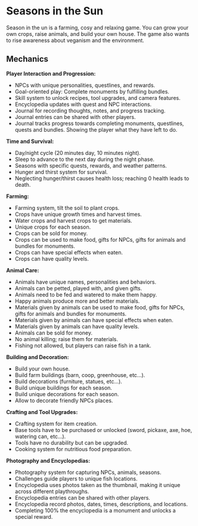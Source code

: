 # Seasons in the Sun

Season in the un is a farming, cosy and relaxing game. You can grow your own crops, raise animals,
and build your own house. The game also wants to rise awareness about veganism and the environment.

## Mechanics

**Player Interaction and Progression:**

- NPCs with unique personalities, questlines, and rewards.
- Goal-oriented play: Complete monuments by fulfilling bundles.
- Skill system to unlock recipes, tool upgrades, and camera features.
- Encyclopedia updates with quest and NPC interactions.
- Journal for recording thoughts, notes, and progress tracking.
- Journal entries can be shared with other players.
- Journal tracks progress towards completing monuments, questlines, quests and bundles. Showing the
  player what they have left to do.

**Time and Survival:**

- Day/night cycle (20 minutes day, 10 minutes night).
- Sleep to advance to the next day during the night phase.
- Seasons with specific quests, rewards, and weather patterns.
- Hunger and thirst system for survival.
- Neglecting hunger/thirst causes health loss; reaching 0 health leads to death.

**Farming:**

- Farming system, tilt the soil to plant crops.
- Crops have unique growth times and harvest times.
- Water crops and harvest crops to get materials.
- Unique crops for each season.
- Crops can be sold for money.
- Crops can be used to make food, gifts for NPCs, gifts for animals and bundles for monuments.
- Crops can have special effects when eaten.
- Crops can have quality levels.

**Animal Care:**

- Animals have unique names, personalities and behaviors.
- Animals can be petted, played with, and given gifts.
- Animals need to be fed and watered to make them happy.
- Happy animals produce more and better materials.
- Materials given by animals can be used to make food, gifts for NPCs, gifts for animals and bundles
  for monuments.
- Materials given by animals can have special effects when eaten.
- Materials given by animals can have quality levels.
- Animals can be sold for money.
- No animal killing; raise them for materials.
- Fishing not allowed, but players can raise fish in a tank.

**Building and Decoration:**

- Build your own house.
- Build farm buildings (barn, coop, greenhouse, etc...).
- Build decorations (furniture, statues, etc...).
- Build unique buildings for each season.
- Build unique decorations for each season.
- Allow to decorate friendly NPCs places.

**Crafting and Tool Upgrades:**

- Crafting system for item creation.
- Base tools have to be purchased or unlocked (sword, pickaxe, axe, hoe, watering can, etc...).
- Tools have no durability but can be upgraded.
- Cooking system for nutritious food preparation.

**Photography and Encyclopedias:**

- Photography system for capturing NPCs, animals, seasons.
- Challenges guide players to unique fish locations.
- Encyclopedia uses photos taken as the thumbnail, making it unique across different playthroughs.
- Encyclopedia entries can be shared with other players.
- Encyclopedia record photos, dates, times, descriptions, and locations.
- Completing 100% the encyclopedia is a monument and unlocks a special reward.
